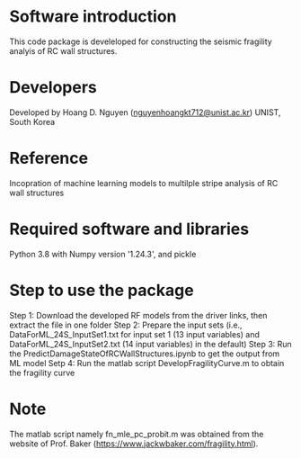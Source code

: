 # Software introduction
This code package is develeloped for constructing the seismic fragility analyis of RC wall structures. 

# Developers
Developed by Hoang D. Nguyen (nguyenhoangkt712@unist.ac.kr)
UNIST, South Korea

# Reference
Incopration of machine learning models to multilple stripe analysis of RC wall structures

# Required software and libraries
Python 3.8 with Numpy version '1.24.3', and pickle

# Step to use the package

Step 1: Download the developed RF models from the driver links, then extract the file in one folder
Step 2: Prepare the input sets (i.e., DataForML_24S_InputSet1.txt for input set 1 (13 input variables) and DataForML_24S_InputSet2.txt (14 input variables) in the default)
Step 3: Run the PredictDamageStateOfRCWallStructures.ipynb to get the output from ML model
Setp 4: Run the matlab script DevelopFragilityCurve.m to obtain the fragility curve

# Note
The matlab script namely fn_mle_pc_probit.m was obtained from the website of Prof. Baker (https://www.jackwbaker.com/fragility.html).

